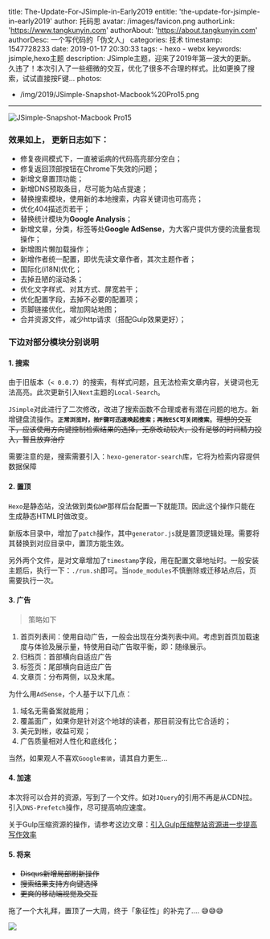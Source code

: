 title: The-Update-For-JSimple-in-Early2019
entitle: 'the-update-for-jsimple-in-early2019'
author: 托码思
avatar: /images/favicon.png
authorLink: 'https://www.tangkunyin.com'
authorAbout: 'https://about.tangkunyin.com'
authorDesc: 一个写代码的「伪文人」
categories: 技术
timestamp: 1547728233
date: 2019-01-17 20:30:33
tags: 
	- hexo
	- webx
keywords: jsimple,hexo主题
description: JSimple主题，迎来了2019年第一波大的更新。久违了！本次引入了一些细微的交互，优化了很多不合理的样式。比如更换了搜索，试试直接按F键...
photos:
- /img/2019/JSimple-Snapshot-Macbook%20Pro15.png
---


![JSimple-Snapshot-Macbook Pro15](/img/2019/JSimple-Snapshot-Macbook%20Pro15.png)


### 效果如上， 更新日志如下：

- 修复夜间模式下，一直被诟病的代码高亮部分空白；
- 修复返回顶部按钮在Chrome下失效的问题；
- 新增文章置顶功能；
- 新增DNS预取条目，尽可能为站点提速；
- 替换搜索模块，使用新的本地搜索，内容关键词也可高亮；
- 优化404描述页若干；
- 替换统计模块为**Google Analysis**；
- 新增文章，分类，标签等处**Google AdSense**，为大客户提供方便的流量套现操作；
- 新增图片懒加载操作；
- 新增作者统一配置，即优先读文章作者，其次主题作者；
- 国际化(i18N)优化；
- 去掉丑陋的滚动条；
- 优化文字样式、对其方式、屏宽若干；
- 优化配置字段，去掉不必要的配置项；
- 页脚链接优化，增加网站地图；
- 合并资源文件，减少http请求（搭配Gulp效果更好）；

### 下边对部分模块分别说明

#### 1. 搜索

由于旧版本（`< 0.0.7`）的搜索，有样式问题，且无法检索文章内容，关键词也无法高亮。此次更新引入`Next`主题的`Local-Search`。

`JSimple`对此进行了二次修改，改进了搜索函数不合理或者有潜在问题的地方。新增键盘流操作。**`正常浏览时，按F键可迅速唤起搜索；再按ESC可关闭搜索`**。~~理想的交互下，应该使用方向键控制检索结果的选择，无奈改动较大，没有足够的时间精力投入，暂且放弃治疗~~

需要注意的是，搜索需要引入：`hexo-generator-search`库，它将为检索内容提供数据保障

#### 2. 置顶

`Hexo`是静态站，没法做到类似`WP`那样后台配置一下就能顶。因此这个操作只能在生成静态HTML时做改变。

新版本目录中，增加了`patch`操作，其中`generator.js`就是置顶逻辑处理。需要将其替换到对应目录中，置顶方能生效。

另外两个文件，是对文章增加了`timestamp`字段，用在配置文章地址时。一般安装主题后，执行一下：`./run.sh`即可。当`node_modules`不慎删除或迁移站点后，页需要执行一次。

#### 3. 广告

> 策略如下

1. 首页列表间：使用自动广告，一般会出现在分类列表中间。考虑到首页加载速度与体验及展示量，特使用自动广告取平衡，即：随缘展示。
2. 归档页：首部横向自适应广告
3. 标签页：尾部横向自适应广告
4. 文章页：分布两侧，以及末尾。 

为什么用`AdSense`，个人基于以下几点：

1. 域名无需备案就能用；
2. 覆盖面广，如果你是针对这个地球的读者，那目前没有比它合适的；
3. 美元到帐，收益可观；
4. 广告质量相对人性化和底线化；

当然，如果观人不喜欢`Google套装`，请其自力更生...

#### 4. 加速

本次将可以合并的资源，写到了一个文件。如对`JQuery`的引用不再是从CDN拉。引入`DNS-Prefetch`操作，尽可提高响应速度。

关于Gulp压缩资源的操作，请参考这边文章：[引入Gulp压缩整站资源进一步提高写作效率](https://shuoit.net/tech/use-gulp-to-speed-hexo-1547999542.html)

#### 5. 将来

+ ~~Disqus新增局部刷新操作~~
+ ~~搜索结果支持方向键选择~~
+ ~~更爽的移动端视觉及交互~~


拖了一个大礼拜，置顶了一大周，终于「象征性」的补完了.... 😅😅😅

![](/img/2019/15486045964350.jpg)


